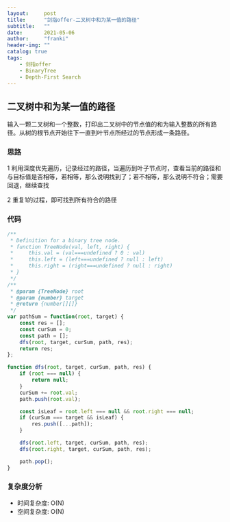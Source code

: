 ```yaml
---
layout:     post
title:      "剑指offer-二叉树中和为某一值的路径"
subtitle:   ""
date:       2021-05-06
author:     "franki"
header-img: ""
catalog: true
tags:
    - 剑指offer
    - BinaryTree
    - Depth-First Search
---
```


## 二叉树中和为某一值的路径

输入一颗二叉树和一个整数，打印出二叉树中的节点值的和为输入整数的所有路径。从树的根节点开始往下一直到叶节点所经过的节点形成一条路径。

### 思路

1 利用深度优先遍历，记录经过的路径，当遍历到叶子节点时，查看当前的路径和与目标值是否相等，若相等，那么说明找到了；若不相等，那么说明不符合；需要回退，继续查找

2 重复1的过程，即可找到所有符合的路径

### 代码

```js
/**
 * Definition for a binary tree node.
 * function TreeNode(val, left, right) {
 *     this.val = (val===undefined ? 0 : val)
 *     this.left = (left===undefined ? null : left)
 *     this.right = (right===undefined ? null : right)
 * }
 */
/**
 * @param {TreeNode} root
 * @param {number} target
 * @return {number[][]}
 */
var pathSum = function(root, target) {
    const res = [];
    const curSum = 0;
    const path = [];
    dfs(root, target, curSum, path, res);
    return res;
};

function dfs(root, target, curSum, path, res) {
    if (root === null) {
        return null;
    }
    curSum += root.val;
    path.push(root.val);

    const isLeaf = root.left === null && root.right === null;
    if (curSum === target && isLeaf) {
        res.push([...path]);
    }

    dfs(root.left, target, curSum, path, res);
    dfs(root.right, target, curSum, path, res);

    path.pop();
}
```

### 复杂度分析

- 时间复杂度: O(N)
- 空间复杂度: O(N)
